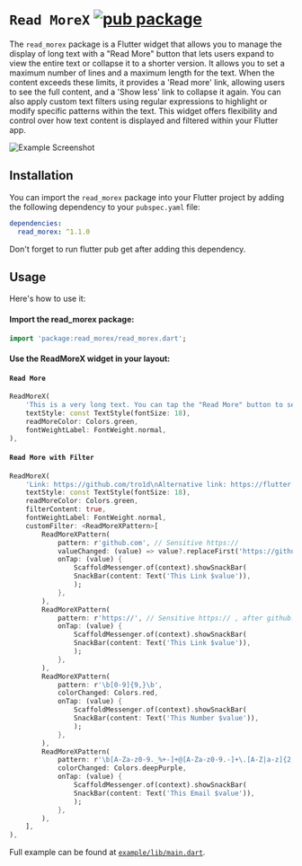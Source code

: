 # `Read MoreX` [![pub package](https://img.shields.io/pub/v/read_morex.svg)](https://pub.dartlang.org/packages/read_morex)

The `read_morex` package is a Flutter widget that allows you to manage the display of long text with a "Read More" button that lets users expand to view the entire text or collapse it to a shorter version. It allows you to set a maximum number of lines and a maximum length for the text. When the content exceeds these limits, it provides a 'Read more' link, allowing users to see the full content, and a 'Show less' link to collapse it again. You can also apply custom text filters using regular expressions to highlight or modify specific patterns within the text. This widget offers flexibility and control over how text content is displayed and filtered within your Flutter app.

![Example Screenshot](https://github.com/tro1d/read_morex/blob/master/example/read_morex_example.gif?raw=true)

## Installation

You can import the `read_morex` package into your Flutter project by adding the following dependency to your `pubspec.yaml` file:
```yaml
dependencies:
  read_morex: ^1.1.0
```
Don't forget to run flutter pub get after adding this dependency.

## Usage
Here's how to use it:
#### Import the read_morex package:
```Dart
import 'package:read_morex/read_morex.dart';
```
#### Use the ReadMoreX widget in your layout:
#### `Read More`
```Dart
ReadMoreX(
    'This is a very long text. You can tap the "Read More" button to see more text. Suspendisse interdum consectetur libero id faucibus nisl tincidunt eget nullam. Eu nisl nunc mi ipsum faucibus vitae aliquet nec.',
    textStyle: const TextStyle(fontSize: 18),
    readMoreColor: Colors.green,
    fontWeightLabel: FontWeight.normal,
),
```
#### `Read More with Filter`
```Dart
ReadMoreX(
    'Link: https://github.com/tro1d\nAlternative link: https://flutter.dev\nEmail: readmorex@demo.com\nPhone: 0808080889',
    textStyle: const TextStyle(fontSize: 18),
    readMoreColor: Colors.green,
    filterContent: true,
    fontWeightLabel: FontWeight.normal,
    customFilter: <ReadMoreXPattern>[
        ReadMoreXPattern(
            pattern: r'github.com', // Sensitive https://
            valueChanged: (value) => value?.replaceFirst('https://github.com/', 'Github '),
            onTap: (value) {
                ScaffoldMessenger.of(context).showSnackBar(
                SnackBar(content: Text('This Link $value')),
                );
            },
        ),
        ReadMoreXPattern(
            pattern: r'https://', // Sensitive https:// , after github.com
            onTap: (value) {
                ScaffoldMessenger.of(context).showSnackBar(
                SnackBar(content: Text('This Link $value')),
                );
            },
        ),
        ReadMoreXPattern(
            pattern: r'\b[0-9]{9,}\b',
            colorChanged: Colors.red,
            onTap: (value) {
                ScaffoldMessenger.of(context).showSnackBar(
                SnackBar(content: Text('This Number $value')),
                );
            },
        ),
        ReadMoreXPattern(
            pattern: r'\b[A-Za-z0-9._%+-]+@[A-Za-z0-9.-]+\.[A-Z|a-z]{2,}\b',
            colorChanged: Colors.deepPurple,
            onTap: (value) {
                ScaffoldMessenger.of(context).showSnackBar(
                SnackBar(content: Text('This Email $value')),
                );
            },
        ),
    ],
),
```

Full example can be found at [`example/lib/main.dart`](https://github.com/tro1d/read_morex/blob/master/example/lib/main.dart).
